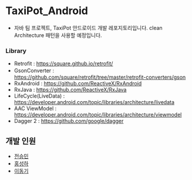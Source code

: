 # TaxiPot_Android
+ 자바 팀 프로젝트, TaxiPot 안드로이드 개발 레포지토리입니다.
clean Architecture 패턴을 사용할 예정입니다.

### Library

+ Retrofit : https://square.github.io/retrofit/
+ GsonConverter :　https://github.com/square/retrofit/tree/master/retrofit-converters/gson
+ RxAndroid : https://github.com/ReactiveX/RxAndroid
+ RxJava : https://github.com/ReactiveX/RxJava
+ LifeCycle(LiveData) : https://developer.android.com/topic/libraries/architecture/livedata
+ AAC ViewModel : https://developer.android.com/topic/libraries/architecture/viewmodel
+ Dagger 2 : https://github.com/google/dagger

## 개발 인원
+ [전승민](https://github.com/nwar-Jeon)
+ [홍성하](https://github.com/KRMKGOLD)
+ [이동기](https://github.com/donkyey)
